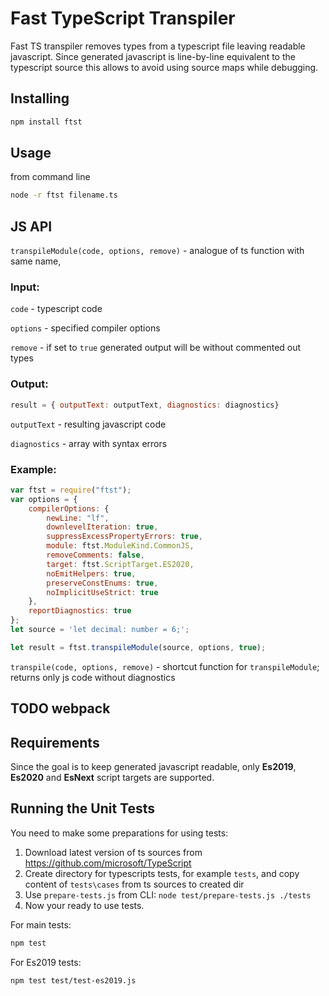 
# Fast TypeScript Transpiler

Fast TS transpiler removes types from a typescript file leaving readable javascript. Since generated javascript is line-by-line equivalent to the typescript source this allows to avoid using source maps while debugging.

## Installing

```bash
npm install ftst
```

## Usage

from command line 
```bash
node -r ftst filename.ts
```

## JS API
`transpileModule(code, options, remove)` - analogue of ts function with same name, 

### Input: 

`code` - typescript code

`options` - specified compiler options

`remove` - if set to `true` generated output will be without commented out types

### Output: 
```js
result = { outputText: outputText, diagnostics: diagnostics}
``` 
`outputText` - resulting javascript code
 
`diagnostics` - array with syntax errors 

### Example: 
```js
var ftst = require("ftst");
var options = {
    compilerOptions: {
        newLine: "lf",
        downlevelIteration: true,
        suppressExcessPropertyErrors: true,
        module: ftst.ModuleKind.CommonJS,
        removeComments: false,
        target: ftst.ScriptTarget.ES2020,
        noEmitHelpers: true,
        preserveConstEnums: true,
        noImplicitUseStrict: true
    },
    reportDiagnostics: true
};
let source = 'let decimal: number = 6;';

let result = ftst.transpileModule(source, options, true);
```
`transpile(code, options, remove)` - shortcut function for `transpileModule`; returns only js code without diagnostics
## TODO webpack



## Requirements

Since the goal is to keep generated javascript readable, only **Es2019**, **Es2020** and **EsNext** script targets are supported.


## Running the Unit Tests
You need to make some preparations for using tests: 
1. Download latest version of ts sources from https://github.com/microsoft/TypeScript
2. Create directory for typescripts tests, for example `tests`, and copy content of `tests\cases` from ts sources to created dir
3. Use `prepare-tests.js` from CLI: `node test/prepare-tests.js ./tests`
4. Now your ready to use tests.

For main tests: 
```bash
npm test
```
For Es2019 tests: 
```bash
npm test test/test-es2019.js
```